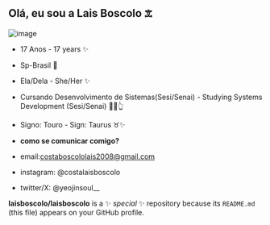 ## Olá, eu sou a Lais Boscolo 𖠊

![image](https://github.com/user-attachments/assets/8b756c15-9f74-40d8-a8f3-797c931ff826)


* 17 Anos - 17 years ✨

* Sp-Brasil 📍

* Ela/Dela - She/Her ✨

* Cursando Desenvolvimento de Sistemas(Sesi/Senai) - Studying Systems Development (Sesi/Senai) 📖🤓👆

* Signo: Touro - Sign: Taurus ♉✨


* __como se comunicar comigo?__
* email:costaboscololais2008@gmail.com
* instagram: @costalaisboscolo
* twitter/X: @yeojinsoul__




**laisboscolo/laisboscolo** is a ✨ _special_ ✨ repository because its `README.md` (this file) appears on your GitHub profile.






